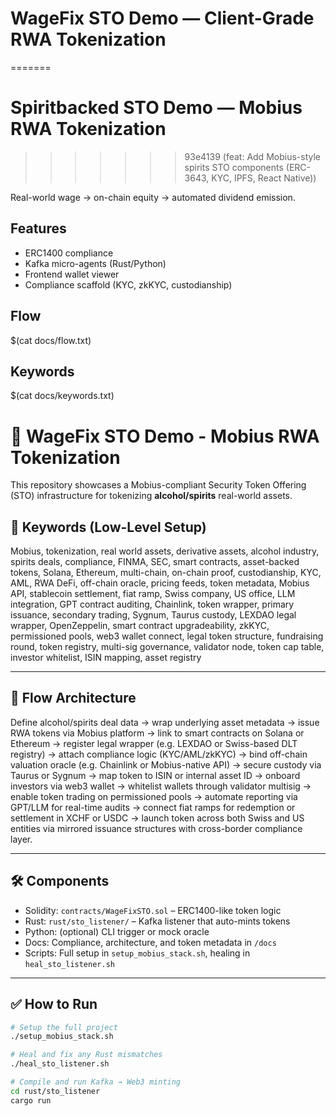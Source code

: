 # WageFix STO Demo — Client-Grade RWA Tokenization
=======
# Spiritbacked STO Demo — Mobius RWA Tokenization
>>>>>>> 93e4139 (feat: Add Mobius-style spirits STO components (ERC-3643, KYC, IPFS, React Native))

Real-world wage → on-chain equity → automated dividend emission.

## Features
- ERC1400 compliance
- Kafka micro-agents (Rust/Python)
- Frontend wallet viewer
- Compliance scaffold (KYC, zkKYC, custodianship)

## Flow
$(cat docs/flow.txt)

## Keywords
$(cat docs/keywords.txt)

# 🍷 WageFix STO Demo - Mobius RWA Tokenization
This repository showcases a Mobius-compliant Security Token Offering (STO) infrastructure for tokenizing **alcohol/spirits** real-world assets.

## 🧠 Keywords (Low-Level Setup)

Mobius, tokenization, real world assets, derivative assets, alcohol industry, spirits deals, compliance, FINMA, SEC, smart contracts, asset-backed tokens, Solana, Ethereum, multi-chain, on-chain proof, custodianship, KYC, AML, RWA DeFi, off-chain oracle, pricing feeds, token metadata, Mobius API, stablecoin settlement, fiat ramp, Swiss company, US office, LLM integration, GPT contract auditing, Chainlink, token wrapper, primary issuance, secondary trading, Sygnum, Taurus custody, LEXDAO legal wrapper, OpenZeppelin, smart contract upgradeability, zkKYC, permissioned pools, web3 wallet connect, legal token structure, fundraising round, token registry, multi-sig governance, validator node, token cap table, investor whitelist, ISIN mapping, asset registry

---

## 🔁 Flow Architecture

Define alcohol/spirits deal data → wrap underlying asset metadata → issue RWA tokens via Mobius platform → link to smart contracts on Solana or Ethereum → register legal wrapper (e.g. LEXDAO or Swiss-based DLT registry) → attach compliance logic (KYC/AML/zkKYC) → bind off-chain valuation oracle (e.g. Chainlink or Mobius-native API) → secure custody via Taurus or Sygnum → map token to ISIN or internal asset ID → onboard investors via web3 wallet → whitelist wallets through validator multisig → enable token trading on permissioned pools → automate reporting via GPT/LLM for real-time audits → connect fiat ramps for redemption or settlement in XCHF or USDC → launch token across both Swiss and US entities via mirrored issuance structures with cross-border compliance layer.

---

## 🛠️ Components

- Solidity: `contracts/WageFixSTO.sol` – ERC1400-like token logic
- Rust: `rust/sto_listener/` – Kafka listener that auto-mints tokens
- Python: (optional) CLI trigger or mock oracle
- Docs: Compliance, architecture, and token metadata in `/docs`
- Scripts: Full setup in `setup_mobius_stack.sh`, healing in `heal_sto_listener.sh`

---

## ✅ How to Run

```bash
# Setup the full project
./setup_mobius_stack.sh

# Heal and fix any Rust mismatches
./heal_sto_listener.sh

# Compile and run Kafka → Web3 minting
cd rust/sto_listener
cargo run
